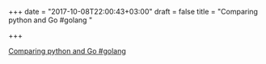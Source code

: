 +++
date = "2017-10-08T22:00:43+03:00"
draft = false
title = "Comparing python and Go #golang "

+++

<p><a href="https://stxnext.com/blog/2017/09/27/go-go-python-rangers-comparing-python-and-golang/">Comparing python and Go #golang </a></p>
